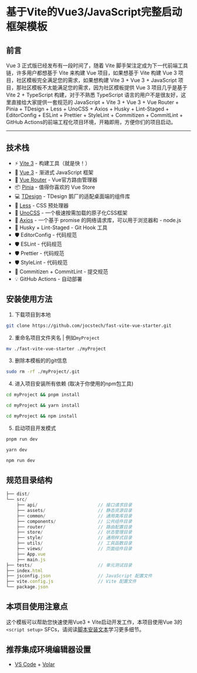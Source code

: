 # 基于Vite的Vue3/JavaScript完整启动框架模板

## 前言

Vue 3 正式版已经发布有一段时间了，随着 Vite 脚手架注定成为下一代前端工具链，许多用户都想基于 Vite 来构建 Vue 项目，如果想基于 Vite 构建 Vue 3 项目，社区模板完全满足您的需求，如果想构建 Vite 3 + Vue 3 + JavaScript 项目，那社区模板不太能满足您的需求，因为社区模板提供 Vue 3 项目几乎是基于 Vite 2 + TypeScript 构建，对于不熟悉 TypeScript 语言的用户不是很友好，这里直接给大家提供一套规范的 JavaScript + Vite 3 + Vue 3 + Vue Router + Pinia + TDesign + Less + UnoCSS + Axios + Husky + Lint-Staged + EditorConfig + ESLint + Prettier + StyleLint + Commitizen + CommitLint + GitHub Actions的前端工程化项目环境，开箱即用，方便你们的项目启动。

---

## 技术栈

- ⚡️ [Vite 3](https://github.com/vitejs/vite) - 构建工具（就是快！）
- 🖖 [Vue 3](https://github.com/vuejs/core) - 渐进式 JavaScript 框架
- 🚦 [Vue Router](https://github.com/vuejs/vue-router) - Vue官方路由管理器
- 📦 [Pinia](https://github.com/vuejs/pinia) - 值得你喜欢的 Vue Store
- 💻 [TDesign](https://github.com/Tencent/tdesign-vue) - TDesign 鹅厂的适配桌面端的组件库
- 🎨 [Less](https://github.com/sass/sass) - CSS 预处理器
- 🎨 [UnoCSS](https://github.com/unocss/unocss) - 一个极速按需加载的原子化CSS框架
- 🔗 [Axios](https://github.com/axios/axios) - 一个基于 promise 的网络请求库，可以用于浏览器和 - node.js
- 🧰 Husky + Lint-Staged - Git Hook 工具
- 🛡️ EditorConfig - 代码规范
- 🛡️ ESLint - 代码规范
- 🛡️ Prettier - 代码规范
- 🛡️ StyleLint - 代码规范
- 🔨 Commitizen + CommitLint - 提交规范
- 💡 GitHub Actions - 自动部署

## 安装使用方法

1. 下载项目到本地

```bash
git clone https://github.com/jocstech/fast-vite-vue-starter.git
```

2. 重命名项目文件夹名 | 例如`myProject`

```bash
mv ./fast-vite-vue-starter ./myProject
```

3. 删除本模板的的git信息

```bash
sudo rm -rf ./myProject/.git
```

4. 进入项目安装所有依赖 (取决于你使用的npm包工具)

```bash
cd myProject && pnpm install
```

```bash
cd myProject && yarn install
```

```bash
cd myProject && npm install
```

5. 启动项目开发模式

```bash
pnpm run dev
```

```bash
yarn dev
```

```bash
npm run dev
```

## 规范目录结构

```ts
├── dist/
└── src/
    ├── api/                       // 接口请求目录
    ├── assets/                    // 静态资源目录
    ├── common/                    // 通用类库目录
    ├── components/                // 公共组件目录
    ├── router/                    // 路由配置目录
    ├── store/                     // 状态管理目录
    ├── style/                     // 通用样式目录
    ├── utils/                     // 工具函数目录
    ├── views/                     // 页面组件目录
    ├── App.vue
    ├── main.js
├── tests/                         // 单元测试目录
├── index.html
├── jsconfig.json                  // JavaScript 配置文件
├── vite.config.js                 // Vite 配置文件
└── package.json
```

## 本项目使用注意点

这个模板可以帮助您快速使用Vue3 + Vite启动开发工作，本项目使用Vue 3的 `<script setup>` SFCs，请阅读[脚本安装文本](https://v3.vuejs.org/api/sfc-script-setup.html#sfc-script-setup)学习更多细节。

## 推荐集成环境编辑器设置

- [VS Code](https://code.visualstudio.com/) + [Volar](https://marketplace.visualstudio.com/items?itemName=Vue.volar)
